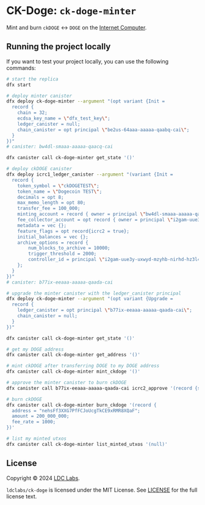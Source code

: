 # CK-Doge: `ck-doge-minter`
Mint and burn `ckDOGE` <-> `DOGE` on the [Internet Computer](https://internetcomputer.org/).

## Running the project locally

If you want to test your project locally, you can use the following commands:

```bash
# start the replica
dfx start

# deploy minter canister
dfx deploy ck-doge-minter --argument "(opt variant {Init =
  record {
    chain = 32;
    ecdsa_key_name = \"dfx_test_key\";
    ledger_canister = null;
    chain_canister = opt principal \"be2us-64aaa-aaaaa-qaabq-cai\";
  }
})"
# canister: bw4dl-smaaa-aaaaa-qaacq-cai

dfx canister call ck-doge-minter get_state '()'

# deploy ckDOGE canister
dfx deploy icrc1_ledger_canister --argument "(variant {Init =
  record {
    token_symbol = \"ckDOGETEST\";
    token_name = \"Dogecoin TEST\";
    decimals = opt 8;
    max_memo_length = opt 80;
    transfer_fee = 100_000;
    minting_account = record { owner = principal \"bw4dl-smaaa-aaaaa-qaacq-cai\" };
    fee_collector_account = opt record { owner = principal \"i2gam-uue3y-uxwyd-mzyhb-nirhd-hz3l4-2hw3f-4fzvw-lpvvc-dqdrg-7qe\" };
    metadata = vec {};
    feature_flags = opt record{icrc2 = true};
    initial_balances = vec {};
    archive_options = record {
        num_blocks_to_archive = 10000;
        trigger_threshold = 2000;
        controller_id = principal \"i2gam-uue3y-uxwyd-mzyhb-nirhd-hz3l4-2hw3f-4fzvw-lpvvc-dqdrg-7qe\";
    };
  }
})"
# canister: b77ix-eeaaa-aaaaa-qaada-cai

# upgrade the minter canister with the ledger_canister principal
dfx deploy ck-doge-minter --argument "(opt variant {Upgrade =
  record {
    ledger_canister = opt principal \"b77ix-eeaaa-aaaaa-qaada-cai\";
    chain_canister = null;
  }
})"

dfx canister call ck-doge-minter get_state '()'

# get my DOGE address
dfx canister call ck-doge-minter get_address '()'

# mint ckDOGE after transferring DOGE to my DOGE address
dfx canister call ck-doge-minter mint_ckdoge '()'

# approve the minter canister to burn ckDOGE
dfx canister call b77ix-eeaaa-aaaaa-qaada-cai icrc2_approve '(record {spender=record {owner=principal "bw4dl-smaaa-aaaaa-qaacq-cai"; subaccount=null}; fee=null; memo=null; from_subaccount=null; created_at_time=null; amount=1_000_000_000})'

# burn ckDOGE
dfx canister call ck-doge-minter burn_ckdoge '(record {
  address = "nehsFf3XXG7PfFCJoUcgTkCE9xRMR8XQaF";
  amount = 200_000_000;
  fee_rate = 1000;
})'

# list my minted utxos
dfx canister call ck-doge-minter list_minted_utxos '(null)'
```

## License
Copyright © 2024 [LDC Labs](https://github.com/ldclabs).

`ldclabs/ck-doge` is licensed under the MIT License. See [LICENSE](LICENSE-MIT) for the full license text.